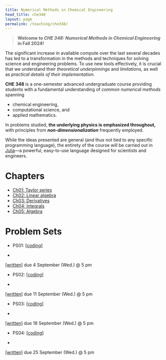 ```yaml
---
title: Numerical Methods in Chemical Engineering
head_title: che348
layout: page
permalink: /teaching/che348/
---
```


> __Welcome to *CHE 348: Numerical Methods in Chemical Engineering* in Fall 2024!__

The significant increase in available compute over the last several decades has led to a transformation in the methods and techniques for solving science and engineering
problems. To use new tools effectively, it is crucial that we understand their *theoretical underpinnings* and *limitations,* as well as *practical details of their implementation.*

__CHE 348__ is a one-semester advanced undergraduate course providing students with a fundamental understanding of *common numerical methods* spanning

* chemical engineering,
* computational science, and
* applied mathematics.

In problems studied, __the underlying physics is emphasized throughout,__ with principles from __*non-dimensionalization*__ frequently employed.

While the ideas presented are general (and thus not tied to any specific programming language), the entirety of the course will be carried out in [Julia](https://julialang.org/)—a powerful, easy-to-use language designed for scientists and engineers.


# Chapters

- [Ch01: Taylor series](ch01-taylor-series.html)
- [Ch02: Linear algebra](ch02-linear-algebra.html)
- [Ch03: Derivatives](ch03-derivatives.html)
- [Ch04: Integrals](ch04-integrals.html)
- [Ch05: Algebra](ch05-algebra.html)


# Problem Sets

- PS01:
[[coding]](ps01-qs.html)
+
[[written]](https://utexas.box.com/s/1uovknt55qymb12h1jwo817bd0vux8q5)
due 4 September (Wed.) @ 5 pm

- PS02:
[[coding]](ps02-qs.html)
+
[[written]](https://utexas.box.com/s/f8pcjul74tmbb4miyncy7ifzeg16esbf)
due 11 September (Wed.) @ 5 pm

- PS03:
[[coding]](ps03-qs.html)
+
[[written]](https://utexas.box.com/s/92d8tzwc1glbb08jq4ar0s0inij6mdbu)
due 18 September (Wed.) @ 5 pm

- PS04:
[[coding]](ps04-qs.html)
+
[[written]](https://utexas.box.com/s/4kqcwboax7qjh1ncggzjgg97chfs62pe)
due 25 September (Wed.) @ 5 pm



